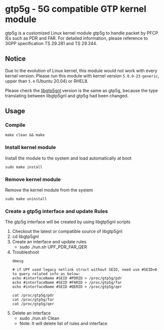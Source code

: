 # gtp5g - 5G compatible GTP kernel module
gtp5g is a customized Linux kernel module gtp5g to handle packet by PFCP IEs such as PDR and FAR.
For detailed information, please reference to 3GPP specification TS 29.281 and TS 29.244.

## Notice
Due to the evolution of Linux kernel, this module would not work with every kernel version.
Please run this module with kernel version `5.0.0-23-generic`, upper than `5.4` (Ubuntu 20.04) or RHEL8.

Please check the [libgtp5gnl](https://github.com/free5gc/libgtp5gnl) version is the same as gtp5g,
because the type translating between libgtp5gnl and gtp5g had been changed.

## Usage
### Compile
```
make clean && make
```

### Install kernel module
Install the module to the system and load automatically at boot
```
sudo make install
```

### Remove kernel module
Remove the kernel module from the system
```
sudo make uninstall
```
### Create a gtp5g interface and update Rules
The gtp5g interface will be created by using libgtp5gnl scripts
1) Checkout the latest or compatible source of libgtp5gnl
2) cd libgtp5gnl
3) Create an interface and update rules
    + sudo ./run.sh UPF_PDR_FAR_QER
4) Troubleshoot
    ```
    dmesg
    ```
    ```
    # if UPF used legacy netlink struct without SEID, need use #SEID=0 to query related info as below:
    echo #interfaceName #SEID #PDRID > /proc/gtp5g/pdr
    echo #interfaceName #SEID #FARID > /proc/gtp5g/far
    echo #interfaceName #SEID #QERID > /proc/gtp5g/qer
    ```
    ```
    cat /proc/gtp5g/pdr
    cat /proc/gtp5g/far
    cat /proc/gtp5g/qer
    ```
5) Delete an interface 
    + sudo ./run.sh Clean
    + Note: It will delete list of rules and interface
